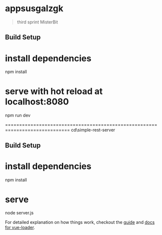 # appsusgalzgk

> third sprint MisterBit

## Build Setup


# install dependencies
npm install

# serve with hot reload at localhost:8080
npm run dev

=============================================================================
cd\simple-rest-server

## Build Setup


# install dependencies

npm install

# serve 

node server.js

For detailed explanation on how things work, checkout the [guide](http://vuejs-templates.github.io/webpack/) and [docs for vue-loader](http://vuejs.github.io/vue-loader).
